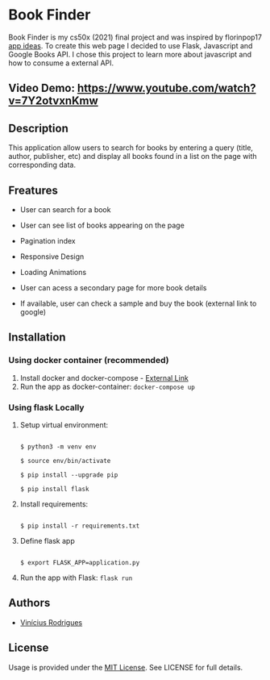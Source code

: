 
# Book Finder

  

Book Finder is my cs50x (2021) final project and was inspired by florinpop17 [app ideas](https://github.com/florinpop17/app-ideas). To create this web page I decided to use Flask, Javascript and Google Books API. I chose this project to learn more about javascript and how to consume a external API.

  

## Video Demo: <https://www.youtube.com/watch?v=7Y2otvxnKmw>

  

## Description

This application allow users to search for books by entering a query (title, author, publisher, etc) and display all books found in a list on the page with corresponding data.

  

## Freatures

- User can search for a book

- User can see list of books appearing on the page

- Pagination index

- Responsive Design

- Loading Animations

- User can acess a secondary page for more book details

- If available, user can check a sample and buy the book (external link to google)

## Installation

### Using docker container (recommended)

 1. Install docker and docker-compose - [External Link](https://docs.docker.com/compose/install/)
 2.  Run the app as docker-container: ```docker-compose up```
 
### Using flask Locally


 1. Setup virtual environment:
	```

	$ python3 -m venv env

	$ source env/bin/activate

	$ pip install --upgrade pip

	$ pip install flask

	```
 2. Install requirements:
	```

	$ pip install -r requirements.txt

	```


 3. Define flask app
	```

	$ export FLASK_APP=application.py

	```

   4. Run the app with Flask: ```flask run```

  

## Authors

-  [Vinícius Rodrigues](https://www.linkedin.com/in/vinicius-rodrigues-silva-96007b192/)

  

## License

Usage is provided under the [MIT License](https://mit-license.org/). See LICENSE for full details.
